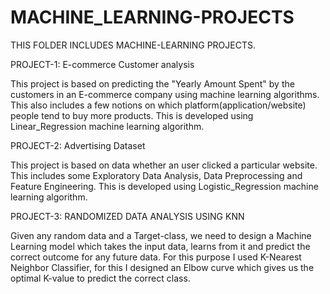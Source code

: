 # MACHINE_LEARNING-PROJECTS
THIS FOLDER INCLUDES MACHINE-LEARNING PROJECTS.

PROJECT-1: E-commerce Customer analysis

This project is based on predicting the "Yearly Amount Spent" by the customers in an E-commerce company using machine learning algorithms. 
This also includes a few notions on which platform(application/website) people tend to buy more products.
This is developed using Linear_Regression machine learning algorithm.

PROJECT-2: Advertising Dataset

This project is based on data whether an user clicked a particular website.
This includes some Exploratory Data Analysis, Data Preprocessing and Feature Engineering.
This is developed using Logistic_Regression machine learning algorithm.

PROJECT-3: RANDOMIZED DATA ANALYSIS USING KNN

Given any random data and a Target-class, we need to design a Machine Learning model which takes the input data, learns from it and predict the correct 
outcome for any future data. 
For this purpose I used K-Nearest Neighbor Classifier, for this I designed an Elbow curve which gives us the optimal K-value to predict the correct class.
